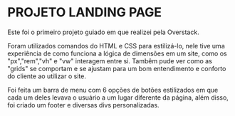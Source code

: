 <b><h1>PROJETO LANDING PAGE</h1></b>

<p>Este foi o primeiro projeto guiado em que realizei pela Overstack.</p>

<p>Foram utilizados comandos do HTML e CSS para estilizá-lo, nele tive uma experiência de como funciona a lógica de dimensões em um site, como os "px","rem","vh" e "vw" interagem entre si.
Tambêm pude ver como as "grids" se comportam e se ajustam para um bom entendimento e conforto do cliente ao utilizar o site.</p>

<p>Foi feita um barra de menu com 6 opções de botões estilizados em que cada um deles levava o usuário a um lugar diferente da página, além disso, foi criado um footer e diversas divs personalizadas.</p>
